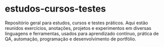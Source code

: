 # estudos-cursos-testes
Repositório geral para estudos, cursos e testes práticos. Aqui estão reunidos exercícios, anotações, projetos e experimentos em diversas linguagens e ferramentas,  usados para aprendizado contínuo, prática de QA, automação, programação e desenvolvimento de portfólio.
